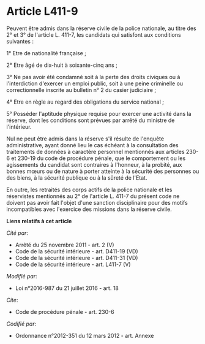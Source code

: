 # Article L411-9

Peuvent être admis dans la réserve civile de la police nationale, au titre des 2° et 3° de l'article L. 411-7, les candidats
qui satisfont aux conditions suivantes : 

1° Etre de nationalité française ; 

2° Etre âgé de dix-huit à soixante-cinq ans ; 

3° Ne pas avoir été condamné soit à la perte des droits civiques ou à l'interdiction d'exercer un emploi public, soit à une
peine criminelle ou correctionnelle inscrite au bulletin n° 2 du casier judiciaire ; 

4° Etre en règle au regard des obligations du service national ; 

5° Posséder l'aptitude physique requise pour exercer une activité dans la réserve, dont les conditions sont prévues par
arrêté du ministre de l'intérieur. 

Nul ne peut être admis dans la réserve s'il résulte de l'enquête administrative, ayant donné lieu le cas échéant à la
consultation des traitements de données à caractère personnel mentionnés aux articles 230-6 et 230-19 du code de procédure
pénale, que le comportement ou les agissements du candidat sont contraires à l'honneur, à la probité, aux bonnes mœurs ou de
nature à porter atteinte à la sécurité des personnes ou des biens, à la sécurité publique ou à la sûreté de l'Etat. 

En outre, les retraités des corps actifs de la police nationale et les réservistes mentionnés au 2° de l'article L. 411-7 du
présent code ne doivent pas avoir fait l'objet d'une sanction disciplinaire pour des motifs incompatibles avec l'exercice des
missions dans la réserve civile.

**Liens relatifs à cet article**

_Cité par_:

  - Arrêté du 25 novembre 2011 - art. 2 (V)
  - Code de la sécurité intérieure - art. D411-19 (VD)
  - Code de la sécurité intérieure - art. D411-31 (VD)
  - Code de la sécurité intérieure - art. L411-7 (V)

_Modifié par_:

  - Loi n°2016-987 du 21 juillet 2016 - art. 18

_Cite_:

  - Code de procédure pénale - art. 230-6

_Codifié par_:

  - Ordonnance n°2012-351 du 12 mars 2012 - art. Annexe
